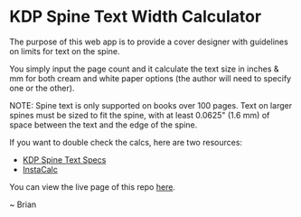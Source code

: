 # KDP Spine Text Width Calculator

The purpose of this web app is to provide a cover designer with guidelines on limits for text on the spine.

You simply input the page count and it calculate the text size in inches & mm for both cream and white paper options (the author will need to specify one or the other).

NOTE: Spine text is only supported on books over 100 pages. Text on larger spines must be sized to fit the spine, with at least 0.0625" (1.6 mm) of space between the text and the edge of the spine.

If you want to double check the calcs, here are two resources:

* [KDP Spine Text Specs](https://kdp.amazon.com/en_US/help/topic/G201857950#spinetext)
* [InstaCalc](https://instacalc.com/52860)
  
You can view the live page of this repo [here](https://selfpublish.github.io/kdp-spine/).

~ Brian

